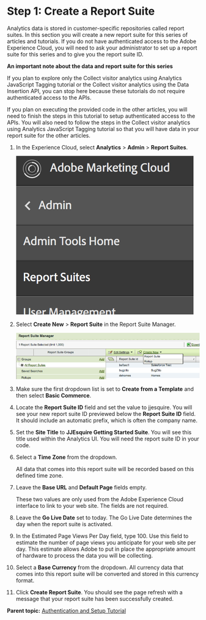 # Step 1: Create a Report Suite

Analytics data is stored in customer-specific repositories called report suites. In this section you will create a new report suite for this series of articles and tutorials. If you do not have authenticated access to the Adobe Experience Cloud, you will need to ask your administrator to set up a report suite for this series and to give you the report suite ID.

**An important note about the data and report suite for this series** 

If you plan to explore only the Collect visitor analytics using Analytics JavaScript Tagging tutorial or the Collect visitor analytics using the Data Insertion API, you can stop here because these tutorials do not require authenticated access to the APIs.

If you plan on executing the provided code in the other articles, you will need to finish the steps in this tutorial to setup authenticated access to the APIs. You will also need to follow the steps in the Collect visitor analytics using Analytics JavaScript Tagging tutorial so that you will have data in your report suite for the other articles.

1.  In the Experience Cloud, select **Analytics** \> **Admin** \> **Report Suites**.

    ![](graphics/get-started-enterprise-api-auth-figure-1.png)

2.  Select **Create New** \> **Report Suite** in the Report Suite Manager.

    ![](graphics/get-started-enterprise-api-auth-figure-2.png)

3.  Make sure the first dropdown list is set to **Create from a Template** and then select **Basic Commerce**.
4.  Locate the **Report Suite ID** field and set the value to jjesquire. You will see your new report suite ID previewed below the **Report Suite ID** field. It should include an automatic prefix, which is often the company name.
5.  Set the **Site Title** to **JJEsquire Getting Started Suite**. You will see this title used within the Analytics UI. You will need the report suite ID in your code.
6.  Select a **Time Zone** from the dropdown.

    All data that comes into this report suite will be recorded based on this defined time zone.

7.  Leave the **Base URL** and **Default Page** fields empty.

    These two values are only used from the Adobe Experience Cloud interface to link to your web site. The fields are not required.

8.  Leave the **Go Live Date** set to today. The Go Live Date determines the day when the report suite is activated.
9.  In the Estimated Page Views Per Day field, type 100. Use this field to estimate the number of page views you anticipate for your web site per day. This estimate allows Adobe to put in place the appropriate amount of hardware to process the data you will be collecting.
10. Select a **Base Currency** from the dropdown. All currency data that comes into this report suite will be converted and stored in this currency format.
11. Click **Create Report Suite**. You should see the page refresh with a message that your report suite has been successfully created.

**Parent topic:** [Authentication and Setup Tutorial](c_Authentication_and_Setup.md)

